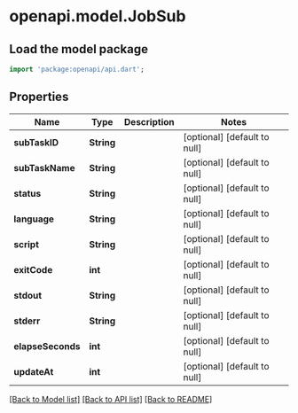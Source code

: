 # openapi.model.JobSub

## Load the model package
```dart
import 'package:openapi/api.dart';
```

## Properties
Name | Type | Description | Notes
------------ | ------------- | ------------- | -------------
**subTaskID** | **String** |  | [optional] [default to null]
**subTaskName** | **String** |  | [optional] [default to null]
**status** | **String** |  | [optional] [default to null]
**language** | **String** |  | [optional] [default to null]
**script** | **String** |  | [optional] [default to null]
**exitCode** | **int** |  | [optional] [default to null]
**stdout** | **String** |  | [optional] [default to null]
**stderr** | **String** |  | [optional] [default to null]
**elapseSeconds** | **int** |  | [optional] [default to null]
**updateAt** | **int** |  | [optional] [default to null]

[[Back to Model list]](../README.md#documentation-for-models) [[Back to API list]](../README.md#documentation-for-api-endpoints) [[Back to README]](../README.md)


